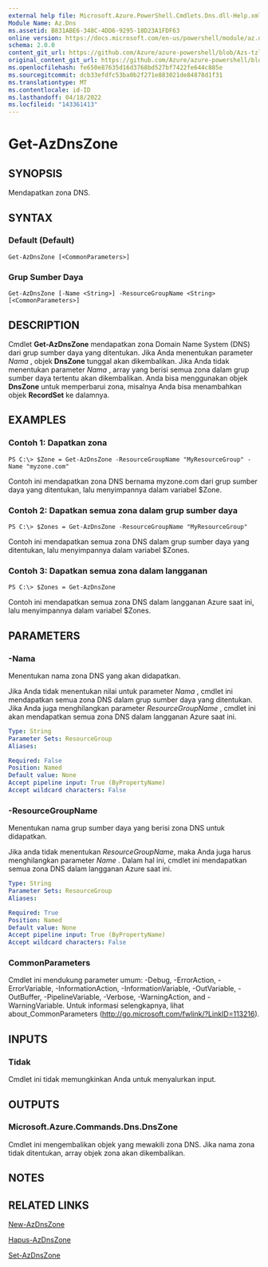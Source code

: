 ```yaml
---
external help file: Microsoft.Azure.PowerShell.Cmdlets.Dns.dll-Help.xml
Module Name: Az.Dns
ms.assetid: B831ABE6-348C-4DD6-9295-18D23A1FDF63
online version: https://docs.microsoft.com/en-us/powershell/module/az.dns/get-azdnszone
schema: 2.0.0
content_git_url: https://github.com/Azure/azure-powershell/blob/Azs-tzl/src/Dns/Dns/help/Get-AzDnsZone.md
original_content_git_url: https://github.com/Azure/azure-powershell/blob/Azs-tzl/src/Dns/Dns/help/Get-AzDnsZone.md
ms.openlocfilehash: fe650e87635d16d3768bd527bf7422fe644c885e
ms.sourcegitcommit: dcb33efdfc53ba0b2f271e883021de84878d1f31
ms.translationtype: MT
ms.contentlocale: id-ID
ms.lasthandoff: 04/18/2022
ms.locfileid: "143361413"
---
```

# Get-AzDnsZone

## SYNOPSIS
Mendapatkan zona DNS.

## SYNTAX

### Default (Default)
```
Get-AzDnsZone [<CommonParameters>]
```

### Grup Sumber Daya
```
Get-AzDnsZone [-Name <String>] -ResourceGroupName <String> [<CommonParameters>]
```

## DESCRIPTION
Cmdlet **Get-AzDnsZone** mendapatkan zona Domain Name System (DNS) dari grup sumber daya yang ditentukan.
Jika Anda menentukan parameter *Nama* , objek **DnsZone** tunggal akan dikembalikan.
Jika Anda tidak menentukan parameter *Nama* , array yang berisi semua zona dalam grup sumber daya tertentu akan dikembalikan.
Anda bisa menggunakan objek **DnsZone** untuk memperbarui zona, misalnya Anda bisa menambahkan objek **RecordSet** ke dalamnya.

## EXAMPLES

### Contoh 1: Dapatkan zona
```
PS C:\> $Zone = Get-AzDnsZone -ResourceGroupName "MyResourceGroup" -Name "myzone.com"
```

Contoh ini mendapatkan zona DNS bernama myzone.com dari grup sumber daya yang ditentukan, lalu menyimpannya dalam variabel $Zone.

### Contoh 2: Dapatkan semua zona dalam grup sumber daya
```
PS C:\> $Zones = Get-AzDnsZone -ResourceGroupName "MyResourceGroup"
```

Contoh ini mendapatkan semua zona DNS dalam grup sumber daya yang ditentukan, lalu menyimpannya dalam variabel $Zones.

### Contoh 3: Dapatkan semua zona dalam langganan
```
PS C:\> $Zones = Get-AzDnsZone
```

Contoh ini mendapatkan semua zona DNS dalam langganan Azure saat ini, lalu menyimpannya dalam variabel $Zones.

## PARAMETERS

### -Nama
Menentukan nama zona DNS yang akan didapatkan.

Jika Anda tidak menentukan nilai untuk parameter *Nama* , cmdlet ini mendapatkan semua zona DNS dalam grup sumber daya yang ditentukan.
Jika Anda juga menghilangkan parameter *ResourceGroupName* , cmdlet ini akan mendapatkan semua zona DNS dalam langganan Azure saat ini.

```yaml
Type: String
Parameter Sets: ResourceGroup
Aliases: 

Required: False
Position: Named
Default value: None
Accept pipeline input: True (ByPropertyName)
Accept wildcard characters: False
```

### -ResourceGroupName
Menentukan nama grup sumber daya yang berisi zona DNS untuk didapatkan.

Jika anda tidak menentukan *ResourceGroupName*, maka Anda juga harus menghilangkan parameter *Name* .
Dalam hal ini, cmdlet ini mendapatkan semua zona DNS dalam langganan Azure saat ini.

```yaml
Type: String
Parameter Sets: ResourceGroup
Aliases: 

Required: True
Position: Named
Default value: None
Accept pipeline input: True (ByPropertyName)
Accept wildcard characters: False
```

### CommonParameters
Cmdlet ini mendukung parameter umum: -Debug, -ErrorAction, -ErrorVariable, -InformationAction, -InformationVariable, -OutVariable, -OutBuffer, -PipelineVariable, -Verbose, -WarningAction, and -WarningVariable. Untuk informasi selengkapnya, lihat about_CommonParameters (http://go.microsoft.com/fwlink/?LinkID=113216).

## INPUTS

### Tidak
Cmdlet ini tidak memungkinkan Anda untuk menyalurkan input.

## OUTPUTS

### Microsoft.Azure.Commands.Dns.DnsZone
Cmdlet ini mengembalikan objek yang mewakili zona DNS.
Jika nama zona tidak ditentukan, array objek zona akan dikembalikan.

## NOTES

## RELATED LINKS

[New-AzDnsZone](./New-AzDnsZone.md)

[Hapus-AzDnsZone](./Remove-AzDnsZone.md)

[Set-AzDnsZone](./Set-AzDnsZone.md)
